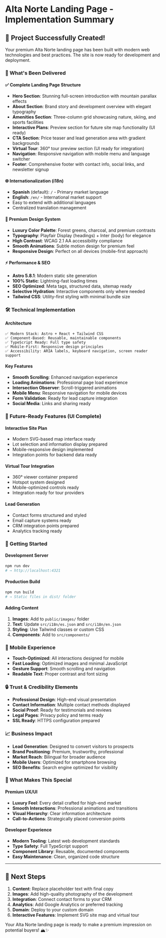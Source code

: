 # Alta Norte Landing Page - Implementation Summary

## 🎉 Project Successfully Created!

Your premium Alta Norte landing page has been built with modern web technologies and best practices. The site is now ready for development and deployment.

### 🚀 What's Been Delivered

#### ✅ Complete Landing Page Structure
- **Hero Section**: Stunning full-screen introduction with mountain parallax effects
- **About Section**: Brand story and development overview with elegant typography
- **Amenities Section**: Three-column grid showcasing nature, skiing, and sports facilities
- **Interactive Plans**: Preview section for future site map functionality (UI ready)
- **CTA Section**: Price teaser and lead generation area with gradient backgrounds
- **Virtual Tour**: 360° tour preview section (UI ready for integration)
- **Navigation**: Responsive navigation with mobile menu and language switcher
- **Footer**: Comprehensive footer with contact info, social links, and newsletter signup

#### 🌐 Internationalization (i18n)
- **Spanish** (default): `/` - Primary market language
- **English**: `/en/` - International market support
- Easy to extend with additional languages
- Centralized translation management

#### 🎨 Premium Design System
- **Luxury Color Palette**: Forest greens, charcoal, and premium contrasts
- **Typography**: Playfair Display (headings) + Inter (body) for elegance
- **High Contrast**: WCAG 2.1 AA accessibility compliance
- **Smooth Animations**: Subtle motion design for premium feel
- **Responsive Design**: Perfect on all devices (mobile-first approach)

#### ⚡ Performance & SEO
- **Astro 5.8.1**: Modern static site generation
- **100% Static**: Lightning-fast loading times
- **SEO Optimized**: Meta tags, structured data, sitemap ready
- **Selective Hydration**: Interactive components only where needed
- **Tailwind CSS**: Utility-first styling with minimal bundle size

### 🛠️ Technical Implementation

#### Architecture
```
✅ Modern Stack: Astro + React + Tailwind CSS
✅ Component-Based: Reusable, maintainable components
✅ TypeScript Ready: Full type safety
✅ Mobile-First: Responsive design principles
✅ Accessibility: ARIA labels, keyboard navigation, screen reader support
```

#### Key Features
- **Smooth Scrolling**: Enhanced navigation experience
- **Loading Animations**: Professional page load experience  
- **Intersection Observer**: Scroll-triggered animations
- **Mobile Menu**: Responsive navigation for mobile devices
- **Form Validation**: Ready for lead capture integration
- **Social Media**: Links and sharing ready

### 🎯 Future-Ready Features (UI Complete)

#### Interactive Site Plan
- Modern SVG-based map interface ready
- Lot selection and information display prepared
- Mobile-responsive design implemented
- Integration points for backend data ready

#### Virtual Tour Integration  
- 360° viewer container prepared
- Hotspot system designed
- Mobile-optimized controls ready
- Integration ready for tour providers

#### Lead Generation
- Contact forms structured and styled
- Email capture systems ready
- CRM integration points prepared
- Analytics tracking ready

### 🚀 Getting Started

#### Development Server
```bash
npm run dev
# → http://localhost:4321
```

#### Production Build
```bash
npm run build
# → Static files in dist/ folder
```

#### Adding Content
1. **Images**: Add to `public/images/` folder
2. **Text**: Update `src/i18n/es.json` and `src/i18n/en.json`
3. **Styling**: Use Tailwind classes or custom CSS
4. **Components**: Add to `src/components/`

### 📱 Mobile Experience
- **Touch-Optimized**: All interactions designed for mobile
- **Fast Loading**: Optimized images and minimal JavaScript
- **Gesture Support**: Smooth scrolling and navigation
- **Readable Text**: Proper contrast and font sizing

### 🔒 Trust & Credibility Elements
- **Professional Design**: High-end visual presentation
- **Contact Information**: Multiple contact methods displayed
- **Social Proof**: Ready for testimonials and reviews
- **Legal Pages**: Privacy policy and terms ready
- **SSL Ready**: HTTPS configuration prepared

### 📈 Business Impact
- **Lead Generation**: Designed to convert visitors to prospects
- **Brand Positioning**: Premium, trustworthy, professional
- **Market Reach**: Bilingual for broader audience
- **Mobile Users**: Optimized for smartphone browsing
- **SEO Benefits**: Search engine optimized for visibility

### 🎉 What Makes This Special

#### Premium UX/UI
- **Luxury Feel**: Every detail crafted for high-end market
- **Smooth Interactions**: Professional animations and transitions
- **Visual Hierarchy**: Clear information architecture
- **Call-to-Actions**: Strategically placed conversion points

#### Developer Experience
- **Modern Tooling**: Latest web development standards
- **Type Safety**: Full TypeScript support
- **Component Library**: Reusable, documented components
- **Easy Maintenance**: Clean, organized code structure

---

## 🎯 Next Steps

1. **Content**: Replace placeholder text with final copy
2. **Images**: Add high-quality photography of the development
3. **Integration**: Connect contact forms to your CRM
4. **Analytics**: Add Google Analytics or preferred tracking
5. **Domain**: Deploy to your custom domain
6. **Interactive Features**: Implement SVG site map and virtual tour

Your Alta Norte landing page is ready to make a premium impression on potential buyers! 🏔️✨
